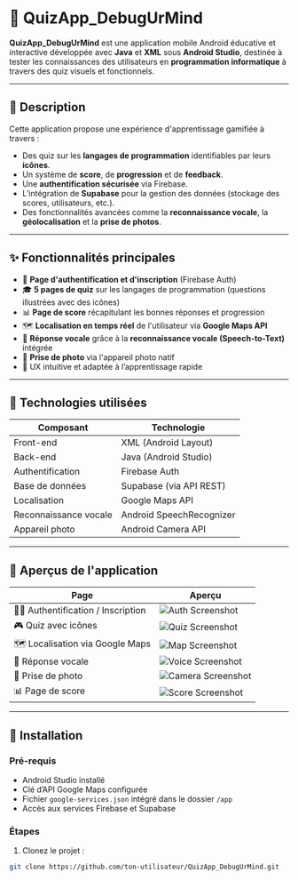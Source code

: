 # 📱 QuizApp_DebugUrMind

**QuizApp_DebugUrMind** est une application mobile Android éducative et interactive développée avec **Java** et **XML** sous **Android Studio**, destinée à tester les connaissances des utilisateurs en **programmation informatique** à travers des quiz visuels et fonctionnels.

---

## 🧠 Description

Cette application propose une expérience d'apprentissage gamifiée à travers :

- Des quiz sur les **langages de programmation** identifiables par leurs **icônes**.
- Un système de **score**, de **progression** et de **feedback**.
- Une **authentification sécurisée** via Firebase.
- L’intégration de **Supabase** pour la gestion des données (stockage des scores, utilisateurs, etc.).
- Des fonctionnalités avancées comme la **reconnaissance vocale**, la **géolocalisation** et la **prise de photos**.

---

## ✨ Fonctionnalités principales

- 🔐 **Page d'authentification et d'inscription** (Firebase Auth)
- 🎓 **5 pages de quiz** sur les langages de programmation (questions illustrées avec des icônes)
- 📊 **Page de score** récapitulant les bonnes réponses et progression
- 🗺️ **Localisation en temps réel** de l'utilisateur via **Google Maps API**
- 🎤 **Réponse vocale** grâce à la **reconnaissance vocale (Speech-to-Text)** intégrée
- 📸 **Prise de photo** via l'appareil photo natif
- 🧠 UX intuitive et adaptée à l’apprentissage rapide

---

## 🧰 Technologies utilisées

| Composant             | Technologie             |
|-----------------------|--------------------------|
| Front-end             | XML (Android Layout)     |
| Back-end              | Java (Android Studio)    |
| Authentification      | Firebase Auth            |
| Base de données       | Supabase (via API REST)  |
| Localisation          | Google Maps API          |
| Reconnaissance vocale | Android SpeechRecognizer |
| Appareil photo        | Android Camera API       |

---

## 📸 Aperçus de l'application

| Page | Aperçu |
|------|--------|
| 🧑‍💻 Authentification / Inscription | ![Auth Screenshot](./drawable/cnx.jpg) |
| 🎮 Quiz avec icônes | ![Quiz Screenshot](./drawable/q1.jpg) |
| 🗺️ Localisation via Google Maps | ![Map Screenshot](./drawable/q2.jpg) |
| 🎤 Réponse vocale | ![Voice Screenshot](./drawable/vocale.jpg) |
| 📸 Prise de photo | ![Camera Screenshot](./drawable/q3.jpg) |
| 📊 Page de score | ![Score Screenshot](./drawable/score.jpg) |


---

## 🔧 Installation

### Pré-requis

- Android Studio installé
- Clé d’API Google Maps configurée
- Fichier `google-services.json` intégré dans le dossier `/app`
- Accès aux services Firebase et Supabase

### Étapes

1. Clonez le projet :

```bash
git clone https://github.com/ton-utilisateur/QuizApp_DebugUrMind.git
